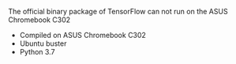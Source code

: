 The official binary package of TensorFlow can not run on the ASUS Chromebook C302

- Compiled on ASUS Chromebook C302
- Ubuntu buster
- Python 3.7
